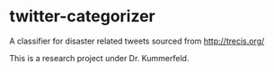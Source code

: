 # twitter-categorizer

A classifier for disaster related tweets sourced from http://trecis.org/

This is a research project under Dr. Kummerfeld.
